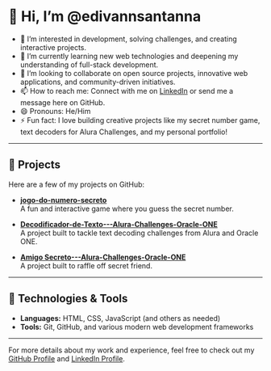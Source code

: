 # 👋 Hi, I’m @edivannsantanna

- 👀 I’m interested in development, solving challenges, and creating interactive projects.
- 🌱 I’m currently learning new web technologies and deepening my understanding of full-stack development.
- 💞️ I’m looking to collaborate on open source projects, innovative web applications, and community-driven initiatives.
- 📫 How to reach me: Connect with me on [LinkedIn](https://www.linkedin.com/in/edivan-da-silva-dev/) or send me a message here on GitHub.
- 😄 Pronouns: He/Him
- ⚡ Fun fact: I love building creative projects like my secret number game, text decoders for Alura Challenges, and my personal portfolio!

---

## 🚀 Projects

Here are a few of my projects on GitHub:

- [**jogo-do-numero-secreto**](https://github.com/edivannsantanna/jogo-do-numero-secreto)  
  A fun and interactive game where you guess the secret number.

- [**Decodificador-de-Texto---Alura-Challenges-Oracle-ONE**](https://github.com/edivannsantanna/Decodificador-de-Texto---Alura-Challenges-Oracle-ONE)  
  A project built to tackle text decoding challenges from Alura and Oracle ONE.

- [**Amigo Secreto---Alura-Challenges-Oracle-ONE**](https://github.com/edivannsantanna/challenge_amigo_secreto)  
  A project built to raffle off secret friend.

---

## 🔧 Technologies & Tools

- **Languages:** HTML, CSS, JavaScript (and others as needed)
- **Tools:** Git, GitHub, and various modern web development frameworks

---

For more details about my work and experience, feel free to check out my [GitHub Profile](https://github.com/edivannsantanna) and [LinkedIn Profile](https://www.linkedin.com/in/edivan-da-silva-dev/).


<!---
edivannsantanna/edivannsantanna is a ✨ special ✨ repository because its `README.md` (this file) appears on your GitHub profile.
You can click the Preview link to take a look at your changes.
--->
